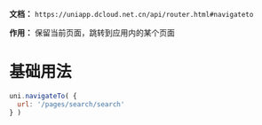 **文档：** `https://uniapp.dcloud.net.cn/api/router.html#navigateto`

**作用：** 保留当前页面，跳转到应用内的某个页面

# 基础用法
  ```js
  uni.navigateTo( {
    url: '/pages/search/search'
  } )
  ```